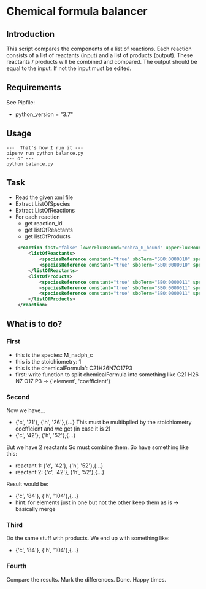 # Chemical formula balancer

## Introduction

This script compares the components of a list of reactions. Each reaction consists
of a list of reactants (input) and a list of products (output). These reactants / products
will be combined and compared. The output should be equal to the input. If not the input must be
edited.

## Requirements

See Pipfile:
- python_version = "3.7"

## Usage

    ---  That's how I run it ---
    pipenv run python balance.py
    --- or ---
    python balance.py

## Task

- Read the given xml file
- Extract ListOfSpecies
- Extract ListOfReactions
- For each reaction
  - get reaction_id
  - get listOfReactants
  - get listOfProducts

```xml
    <reaction fast="false" lowerFluxBound="cobra_0_bound" upperFluxBound="cobra_default_ub" id="R_AICARTf" metaid="R_AICARTf" name="AICAR transformylase" reversible="false" sboTerm="SBO:0000375">
        <listOfReactants>
            <speciesReference constant="true" sboTerm="SBO:0000010" species="M_aicar_d" stoichiometry="2"/>
            <speciesReference constant="true" sboTerm="SBO:0000010" species="M_mthf_d" stoichiometry="2"/>
        </listOfReactants>
        <listOfProducts>
            <speciesReference constant="true" sboTerm="SBO:0000011" species="M_faicar_d" stoichiometry="1"/>
            <speciesReference constant="true" sboTerm="SBO:0000011" species="M_thf_d" stoichiometry="1"/>
            <speciesReference constant="true" sboTerm="SBO:0000011" species="M_h_d" stoichiometry="2"/>
        </listOfProducts>
    </reaction>
```
## What is to do?

### First

- this is the species: M_nadph_c
- this is the stoichiometry: 1
- this is the chemicalFormula': C21H26N7O17P3
- first: write function to split chemicalFormula into something like C21 H26 N7 O17 P3 -> {'element', 'coefficient'}

### Second

Now we have...
-  {'c', '21'}, {'h', '26'},{...}
This must be multibplied by the stoichiometry coefficient and we get (in case it is 2)
- {'c', '42'}, {'h', '52'},{...}

But we have 2 reactants
So must combine them. So have something like this:
- reactant 1: {'c', '42'}, {'h', '52'},{...}
- reactant 2: {'c', '42'}, {'h', '52'},{...}

Result would be:
- {'c', '84'}, {'h', '104'},{...}
- hint: for elements just in one but not the other keep them as is -> basically merge

### Third

Do the same stuff with products.
We end up with something like:
- {'c', '84'}, {'h', '104'},{...}

### Fourth

Compare the results. Mark the differences. Done. Happy times.
